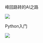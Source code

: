 峰回路转的AI之路

![](https://gitee.com/hxc8/images2/raw/master/img/202407172156827.jpg)

Python入门

![](https://gitee.com/hxc8/images2/raw/master/img/202407172156625.jpg)